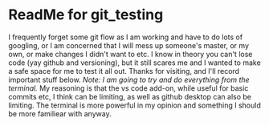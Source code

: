 # ReadMe for git_testing
I frequently forget some git flow as I am working and have to do lots of googling, or I am concerned that I will mess up someone's master, or my own, or make changes I didn't want to etc. I know in theory you can't lose code (yay github and versioning), but it still scares me and I wanted to make a safe space for me to test it all out.
Thanks for visiting, and I'll record important stuff below. 
*Note: I am going to try and do everything from the terminal.* My reasoning is that the vs code add-on, while useful for basic commits etc, I think can be limiting, as well as github desktop can also be limiting. The terminal is more powerful in my opinion and something I should be more familiear with anyway.
